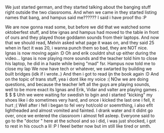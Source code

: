 
We just started german, and they started talking about the banging stuff right outside the two classrooms. And when we came in they started listing names that bang, and hampus said me?????? I said i have proof tho :P

We are now gonna read some, but before we did that we watched some oktoberfest stuff, and btw ignas and hampus had moved to the table in front of ours and they played those goddamn sounds from their laptops. And now that we should read, Melvin asked what page it waas on, and they said 25 when in fact it was 20, i wanna punch them so bad, they are NOT nice.
Ignas is now moving again :D Oh and erik couldnt shut up either during the video... Ignas is now playing more sounds and the teacher told him to close his laptop, he did in a haste while being "mad" fsr. Hampus now told me to close my lap
We now have tech or whatever, we swtarted by building we built bridges (idk if i wrote..) And then i got to read ijn the book again :D
And on the topic of trans stuff, yea i dont like my voice :(
NOw we are doing questions, and because the teacher left all the guys are playing sounds, well to be more exact its Ignas and Erik, Vidar and valter are playing games .
$
$
$
Uhh we were waiting for swedish to bgin and i started "kicking" my shoes like i do sometimes very hard, and once i kicked the last one i fell, it hurt  ;(
Well after i fell i began to fel very hot/cold or soemrthing, i also eflt lightheaded and almost vomited and fainted. I drank water and it didnt go over, once we entered the classroom i almost fell asleep. Everyone said to go to the "doctor " here at the school and so i did, i was just shocked, i got to rest in his couch a lil :P
I feeel better now but im still like tired or smth.
